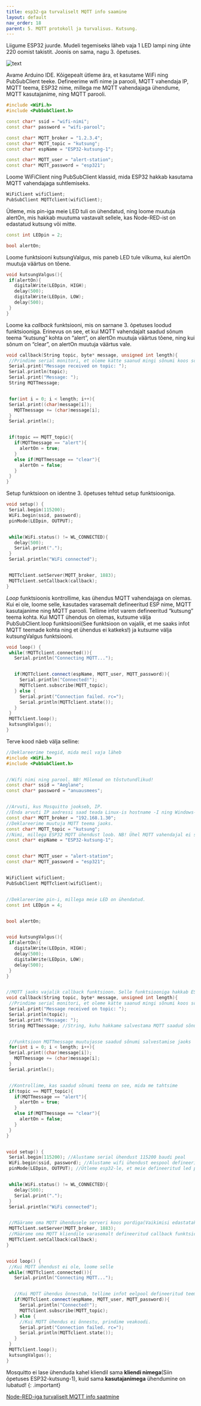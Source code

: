 ```yaml
---
title: esp32-ga turvaliselt MQTT info saamine
layout: default
nav_order: 18
parent: 5. MQTT protokoll ja turvalisus. Kutsung.
---
```


Liigume ESP32 juurde. Mudeli tegemiseks läheb vaja 1 LED lampi ning ühte 220 oomist takistit. Joonis on sama, nagu 3. õpetuses.

![text](../MQTT-tellimine/pildid/1.png)

Avame Arduino IDE. Kõigepealt ütleme ära, et kasutame WiFi ning PubSubClient teeke. Defineerime wifi nime ja parooli, MQTT vahendaja IP, MQTT teema, ESP32 nime, millega me MQTT vahendajaga ühendume, MQTT kasutajanime, ning MQTT parooli.

```cpp
#include <WiFi.h>
#include <PubSubClient.h>

const char* ssid = "wifi-nimi";
const char* password = "wifi-parool";

const char* MQTT_broker = "1.2.3.4";
const char* MQTT_topic = "kutsung";
const char* espName = "ESP32-kutsung-1";

const char* MQTT_user = "alert-station";
const char* MQTT_password = "esp321";
```

Loome WiFiClient ning PubSubClient klassid, mida ESP32 hakkab kasutama MQTT vahendajaga suhtlemiseks.

```cpp
WiFiClient wifiClient;
PubSubClient MQTTclient(wifiClient);
```

Ütleme, mis pin-iga meie LED tuli on ühendatud, ning loome muutuja alertOn, mis hakkab muutuma vastavalt sellele, kas Node-RED-ist on edastatud kutsung või mitte.

```cpp
const int LEDpin = 2;

bool alertOn;
```

Loome funktsiooni kutsungValgus, mis paneb LED tule vilkuma, kui alertOn muutuja väärtus on tõene.

```cpp
void kutsungValgus(){
 if(alertOn){
   digitalWrite(LEDpin, HIGH);
   delay(500);
   digitalWrite(LEDpin, LOW);
   delay(500);
 }
}
```

Loome ka *callback* funktsiooni, mis on sarnane 3. õpetuses loodud funktsiooniga. Erinevus on see, et kui MQTT vahendajalt saadud sõnum teema “kutsung” kohta on “alert”, on alertOn muutuja väärtus tõene, ning kui sõnum on “clear”, on alertOn muutuja väärtus vale.

```cpp
void callback(String topic, byte* message, unsigned int length){
 //Prindime serial monitori, et oleme kätte saanud mingi sõnumi koos sõnumi teemaga.
 Serial.print("Message received on topic: ");
 Serial.println(topic);
 Serial.print("Message: ");
 String MQTTmessage;


 for(int i = 0; i < length; i++){
 Serial.print((char)message[i]);
   MQTTmessage += (char)message[i];
 }
 Serial.println();


 if(topic == MQTT_topic){
   if(MQTTmessage == "alert"){
     alertOn = true;
   }
   else if(MQTTmessage == "clear"){
     alertOn = false;
   }
 }
}
```

Setup funktsioon on identne 3. õpetuses tehtud setup funktsiooniga.

```cpp
void setup() {
 Serial.begin(115200);
 WiFi.begin(ssid, password);
 pinMode(LEDpin, OUTPUT);


 while(WiFi.status() != WL_CONNECTED){
   delay(500);
   Serial.print(".");
 }
 Serial.println("WiFi connected");


 MQTTclient.setServer(MQTT_broker, 1883);
 MQTTclient.setCallback(callback);
}
```

*Loop* funktsioonis kontrollime, kas ühendus MQTT vahendajaga on olemas. Kui ei ole, loome selle, kasutades varasemalt defineeritud ESP nime, MQTT kasutajanime ning MQTT parooli. Tellime infot varem defineeritud “kutsung” teema kohta. Kui MQTT ühendus on olemas, kutsume välja PubSubClient.loop funktsiooni(See funktsioon on vajalik, et me saaks infot MQTT teemade kohta ning et ühendus ei katkeks!) ja kutsume välja kutsungValgus funktsiooni.

```cpp
void loop() {
 while(!MQTTclient.connected()){
   Serial.println("Connecting MQTT...");


   if(MQTTclient.connect(espName, MQTT_user, MQTT_password)){
     Serial.println("Connected!");
     MQTTclient.subscribe(MQTT_topic);
   } else {
     Serial.print("Connection failed. rc=");
     Serial.println(MQTTclient.state());
   }
 }
 MQTTclient.loop();
 kutsungValgus();
}
```

Terve kood näeb välja selline:

```cpp
//Deklareerime teegid, mida meil vaja läheb
#include <WiFi.h>
#include <PubSubClient.h>


//Wifi nimi ning parool. NB! Mõlemad on tõstutundlikud!
const char* ssid = "Aeglane";
const char* password = "anuausmees";


//Arvuti, kus Mosquitto jookseb, IP.
//Enda arvuti IP aadressi saad teada Linux-is hostname -I ning Windows-is ipconfig käsuga käsureal.
const char* MQTT_broker = "192.168.1.30";
//Deklareerime muutuja MQTT teema jaoks.
const char* MQTT_topic = "kutsung";
//Nimi, millega ESP32 MQTT ühendust loob. NB! Ühel MQTT vahendajal ei saa olla mitu sama nimega ühendust!
const char* espName = "ESP32-kutsung-1";


const char* MQTT_user = "alert-station";
const char* MQTT_password = "esp321";


WiFiClient wifiClient;
PubSubClient MQTTclient(wifiClient);


//Deklareerime pin-i, millega meie LED on ühendatud.
const int LEDpin = 4;


bool alertOn;


void kutsungValgus(){
 if(alertOn){
   digitalWrite(LEDpin, HIGH);
   delay(500);
   digitalWrite(LEDpin, LOW);
   delay(500);
 }
}


//MQTT jaoks vajalik callback funktsioon. Selle funktsiooniga hakkab ESP32 MQTT sõnumeid lugema.
void callback(String topic, byte* message, unsigned int length){
 //Prindime serial monitori, et oleme kätte saanud mingi sõnumi koos sõnumi teemaga.
 Serial.print("Message received on topic: ");
 Serial.println(topic);
 Serial.print("Message: ");
 String MQTTmessage; //String, kuhu hakkame salvestama MQTT saadud sõnumit


 //Funktsioon MQTTmessage muutujasse saadud sõnumi salvestamise jaoks
 for(int i = 0; i < length; i++){
 Serial.print((char)message[i]);
   MQTTmessage += (char)message[i];
 }
 Serial.println();


 //Kontrollime, kas saadud sõnumi teema on see, mida me tahtsime
 if(topic == MQTT_topic){
   if(MQTTmessage == "alert"){
     alertOn = true;
   }
   else if(MQTTmessage == "clear"){
     alertOn = false;
   }
 }
}


void setup() {
 Serial.begin(115200); //Alustame serial ühendust 115200 baudi peal
 WiFi.begin(ssid, password); //Alustame wifi ühendust eespool defineeritud nime ning parooliga
 pinMode(LEDpin, OUTPUT); //Ütleme esp32-le, et meie defineeritud led pin on väljund


 while(WiFi.status() != WL_CONNECTED){
   delay(500);
   Serial.print(".");
 }
 Serial.println("WiFi connected");


 //Määrame oma MQTT ühendusele serveri koos pordiga(Vaikimisi edastatakse MQTT sõnumeid 1883 pordil)
 MQTTclient.setServer(MQTT_broker, 1883);
 //Määrame oma MQTT kliendile varasemalt defineeritud callback funktsiooni, mille abil MQTT hakkab sõnumeid vastu võtma ja lugema
 MQTTclient.setCallback(callback);
}


void loop() {
 //Kui MQTT ühendust ei ole, loome selle
 while(!MQTTclient.connected()){
   Serial.println("Connecting MQTT...");


   //Kui MQTT ühendus õnnestub, tellime infot eelpool defineeritud teema kohta
   if(MQTTclient.connect(espName, MQTT_user, MQTT_password)){
     Serial.println("Connected!");
     MQTTclient.subscribe(MQTT_topic);
   } else {
     //Kui MQTT ühendus ei õnnestu, prindime veakoodi.
     Serial.print("Connection failed. rc=");
     Serial.println(MQTTclient.state());
   }
 }
 MQTTclient.loop();
 kutsungValgus();
}
```

Mosquitto ei lase ühenduda kahel kliendil sama **kliendi nimega**(Siin õpetuses ESP32-kutsung-1), kuid sama **kasutajanimega** ühendumine on lubatud\!
{: .important}

[Node-RED-iga turvaliselt MQTT info saatmine](./node-red-mqtt)
